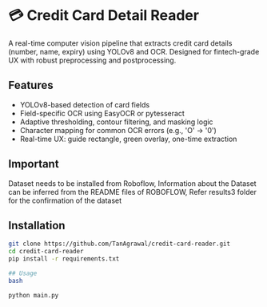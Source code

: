 # 💳 Credit Card Detail Reader

A real-time computer vision pipeline that extracts credit card details (number, name, expiry) using YOLOv8 and OCR. Designed for fintech-grade UX with robust preprocessing and postprocessing.

## Features

- YOLOv8-based detection of card fields
- Field-specific OCR using EasyOCR or pytesseract
- Adaptive thresholding, contour filtering, and masking logic
- Character mapping for common OCR errors (e.g., 'O' → '0')
- Real-time UX: guide rectangle, green overlay, one-time extraction

## Important

Dataset needs to be installed from Roboflow, Information about the Dataset can be inferred from the README files of ROBOFLOW, Refer results3 folder for the confirmation of the dataset 

## Installation

```bash
git clone https://github.com/TanAgrawal/credit-card-reader.git
cd credit-card-reader
pip install -r requirements.txt

## Usage
bash

python main.py

